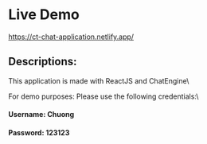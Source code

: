 # Live Demo

https://ct-chat-application.netlify.app/

## Descriptions:

This application is made with ReactJS and ChatEngine\

For demo purposes:
Please use the following credentials:\
#### Username: Chuong
#### Password: 123123

